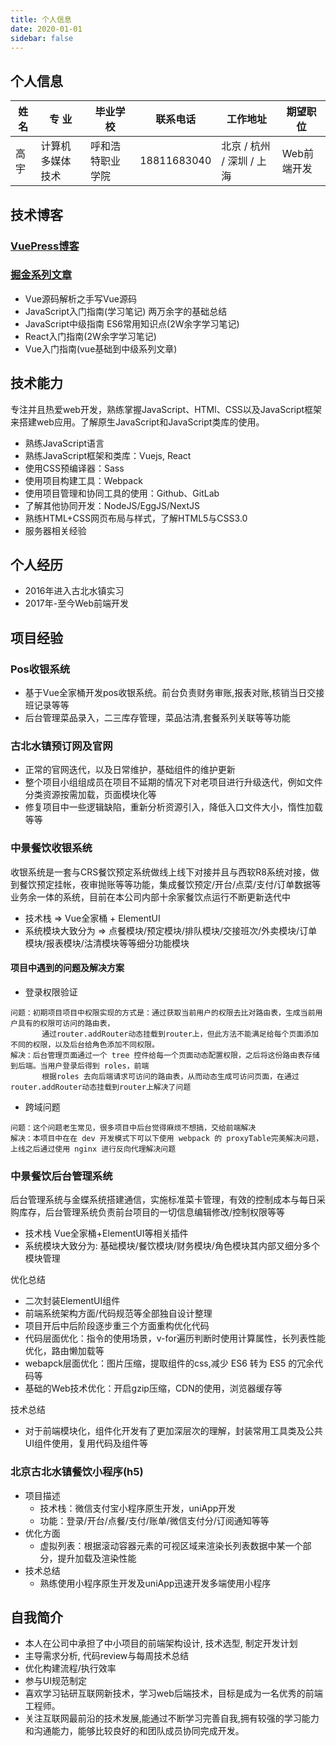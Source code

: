 ```yaml
---
title: 个人信息
date: 2020-01-01
sidebar: false
--- 
```


## 个人信息

| 姓 名 | 专 业            | 毕业学校         | 联系电话    | 工作地址                  | 期望职位    |
| ----- | ---------------- | ---------------- | ----------- | ------------------------- | ----------- |
| 高 宇 | 计算机多媒体技术 | 呼和浩特职业学院 | 18811683040 | 北京 / 杭州 / 深圳 / 上海 | Web前端开发 |

## 技术博客

### [VuePress博客](http://www.zhihuifanqiechaodan.com/vuePressBlog)

### [掘金系列文章](https://juejin.im/user/5b613134e51d451986517cc3/posts)

* Vue源码解析之手写Vue源码
* JavaScript入门指南(学习笔记) 两万余字的基础总结
* JavaScript中级指南 ES6常用知识点(2W余字学习笔记)
* React入门指南(2W余字学习笔记)
* Vue入门指南(vue基础到中级系列文章)

## 技术能力

专注并且热爱web开发，熟练掌握JavaScript、HTMl、CSS以及JavaScript框架来搭建web应用。了解原生JavaScript和JavaScript类库的使用。

* 熟练JavaScript语言 
* 熟练JavaScript框架和类库：Vuejs, React
* 使用CSS预编译器：Sass
* 使用项目构建工具：Webpack
* 使用项目管理和协同工具的使用：Github、GitLab
* 了解其他协同开发：NodeJS/EggJS/NextJS
* 熟练HTML+CSS网页布局与样式，了解HTML5与CSS3.0
* 服务器相关经验

## 个人经历

* 2016年进入古北水镇实习
* 2017年-至今Web前端开发

## 项目经验

### Pos收银系统

* 基于Vue全家桶开发pos收银系统。前台负责财务审账,报表对账,核销当日交接班记录等等
* 后台管理菜品录入，二三库存管理，菜品沽清,套餐系列关联等等功能

### 古北水镇预订网及官网

  - 正常的官网迭代，以及日常维护，基础组件的维护更新
  - 整个项目小组组成员在项目不延期的情况下对老项目进行升级迭代，例如文件分类资源按需加载，页面模块化等
  - 修复项目中一些逻辑缺陷，重新分析资源引入，降低入口文件大小，惰性加载等等

### 中景餐饮收银系统

收银系统是一套与CRS餐饮预定系统做线上线下对接并且与西软R8系统对接，做到餐饮预定挂帐，夜审抛账等等功能，集成餐饮预定/开台/点菜/支付/订单数据等业务余一体的系统，目前在本公司内部十余家餐饮点运行不断更新迭代中

  * 技术栈 => Vue全家桶 + ElementUI
  * 系统模块大致分为 => 点餐模块/预定模块/排队模块/交接班次/外卖模块/订单模块/报表模块/沽清模块等等细分功能模块

#### 项目中遇到的问题及解决方案

* 登录权限验证

```
问题：初期项目项目中权限实现的方式是：通过获取当前用户的权限去比对路由表，生成当前用户具有的权限可访问的路由表，
	   通过router.addRouter动态挂载到router上，但此方法不能满足给每个页面添加不同的权限，以及后台给角色添加不同权限。
解决：后台管理页面通过一个 tree 控件给每一个页面动态配置权限，之后将这份路由表存储到后端。当用户登录后得到 roles，前端
       根据roles 去向后端请求可访问的路由表，从而动态生成可访问页面，在通过router.addRouter动态挂载到router上解决了问题
```

* 跨域问题

```
问题：这个问题老生常见，很多项目中后台觉得麻烦不想搞，交给前端解决
解决：本项目中在在 dev 开发模式下可以下使用 webpack 的 proxyTable完美解决问题，上线之后通过使用 nginx 进行反向代理解决问题
```

### 中景餐饮后台管理系统

后台管理系统与金蝶系统搭建通信，实施标准菜卡管理，有效的控制成本与每日采购库存，后台管理系统负责前台项目的一切信息编辑修改/控制权限等等

  * 技术栈 Vue全家桶+ElementUI等相关插件
  * 系统模块大致分为: 基础模块/餐饮模块/财务模块/角色模块其内部又细分多个模块管理

优化总结

  - 二次封装ElementUI组件
  - 前端系统架构方面/代码规范等全部独自设计整理
  - 项目开后中后阶段逐步重三个方面重构优化代码
  - 代码层面优化：指令的使用场景，v-for遍历判断时使用计算属性，长列表性能优化，路由懒加载等
  - webapck层面优化：图片压缩，提取组件的css,减少 ES6 转为 ES5 的冗余代码等
  - 基础的Web技术优化：开启gzip压缩，CDN的使用，浏览器缓存等

技术总结

  - 对于前端模块化，组件化开发有了更加深层次的理解，封装常用工具类及公共UI组件使用，复用代码及组件等

### 北京古北水镇餐饮小程序(h5)

- 项目描述
  - 技术栈：微信支付宝小程序原生开发，uniApp开发
  - 功能：登录/开台/点餐/支付/账单/微信支付分/订阅通知等等
- 优化方面
  - 虚拟列表：根据滚动容器元素的可视区域来渲染长列表数据中某一个部分，提升加载及渲染性能
- 技术总结
  - 熟练使用小程序原生开发及uniApp迅速开发多端使用小程序

## 自我简介

* 本人在公司中承担了中小项目的前端架构设计, 技术选型, 制定开发计划
* 主导需求分析, 代码review与每周技术总结
* 优化构建流程/执行效率
* 参与UI规范制定
* 喜欢学习钻研互联网新技术，学习web后端技术，目标是成为一名优秀的前端工程师。
* 关注互联网最前沿的技术发展,能通过不断学习完善自我,拥有较强的学习能力和沟通能力，能够比较良好的和团队成员协同完成开发。